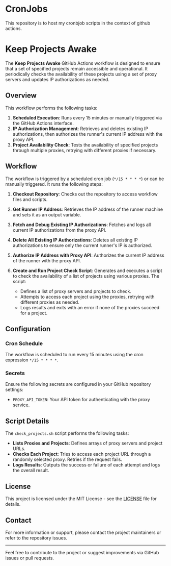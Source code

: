 # CronJobs
This repository is to host my cronbjob scripts in the context of github actions.

# Keep Projects Awake

The **Keep Projects Awake** GitHub Actions workflow is designed to ensure that a set of specified projects remain accessible and operational. It periodically checks the availability of these projects using a set of proxy servers and updates IP authorizations as needed.

## Overview

This workflow performs the following tasks:

1. **Scheduled Execution**: Runs every 15 minutes or manually triggered via the GitHub Actions interface.
2. **IP Authorization Management**: Retrieves and deletes existing IP authorizations, then authorizes the runner's current IP address with the proxy API.
3. **Project Availability Check**: Tests the availability of specified projects through multiple proxies, retrying with different proxies if necessary.

## Workflow

The workflow is triggered by a scheduled cron job (`*/15 * * * *`) or can be manually triggered. It runs the following steps:

1. **Checkout Repository**: Checks out the repository to access workflow files and scripts.
   
2. **Get Runner IP Address**: Retrieves the IP address of the runner machine and sets it as an output variable.

3. **Fetch and Debug Existing IP Authorizations**: Fetches and logs all current IP authorizations from the proxy API.

4. **Delete All Existing IP Authorizations**: Deletes all existing IP authorizations to ensure only the current runner's IP is authorized.

5. **Authorize IP Address with Proxy API**: Authorizes the current IP address of the runner with the proxy API.

6. **Create and Run Project Check Script**: Generates and executes a script to check the availability of a list of projects using various proxies. The script:
   - Defines a list of proxy servers and projects to check.
   - Attempts to access each project using the proxies, retrying with different proxies as needed.
   - Logs results and exits with an error if none of the proxies succeed for a project.

## Configuration

### Cron Schedule

The workflow is scheduled to run every 15 minutes using the cron expression `*/15 * * * *`.

### Secrets

Ensure the following secrets are configured in your GitHub repository settings:

- `PROXY_API_TOKEN`: Your API token for authenticating with the proxy service.

## Script Details

The `check_projects.sh` script performs the following tasks:

- **Lists Proxies and Projects**: Defines arrays of proxy servers and project URLs.
- **Checks Each Project**: Tries to access each project URL through a randomly selected proxy. Retries if the request fails.
- **Logs Results**: Outputs the success or failure of each attempt and logs the overall result.

## License

This project is licensed under the MIT License - see the [LICENSE](LICENSE) file for details.

## Contact

For more information or support, please contact the project maintainers or refer to the repository issues.

---

Feel free to contribute to the project or suggest improvements via GitHub issues or pull requests.
